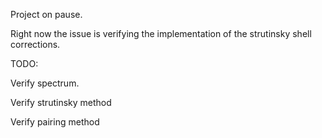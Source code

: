 Project on pause. 

Right now the issue is verifying the implementation of the strutinsky shell corrections.

TODO:

Verify spectrum.

Verify strutinsky method

Verify pairing method
